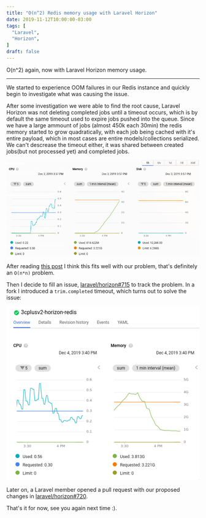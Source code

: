```yaml
---
title: "O(n^2) Redis memory usage with Laravel Horizon"
date: 2019-11-12T10:00:00-03:00
tags: [
  "Laravel",
  "Horizon",
]
draft: false
---
```


O(n^2) again, now with Laravel Horizon memory usage.

<!--more-->

---

We started to experience OOM failures in our Redis instance and quickly begin to investigate what was causing the issue.


After some investigation we were able to find the root cause, Laravel Horizon was not deleting completed jobs until a timeout occurs, which is by default the same timeout used to expire jobs pushed into the queue. Since we have a large ammount of jobs (almost 450k each 30min) the redis memory started to grow quadratically, with each job being cached with it's entire payload, which in most cases are entire models/collections serialized. We can't descrease the timeout either, it was shared between created jobs(but not processed yet) and completed jobs.

![Laravel Horizon memory usage](../../images/posts/horizon-memory-usage.png)

After reading [this post](https://randomascii.wordpress.com/2019/12/08/on2-again-now-in-wmi) I think this fits well with our problem, that's definitely an `O(n*n)` problem.

Then I decide to fill an issue, [laravel/horizon#715](https://github.com/laravel/horizon/issues/715) to track the problem.
In a fork I introduced a `trim.completed` timeout, which turns out to solve the issue:

![Laravel Horizon fork memory usage](../../images/posts/horizon-memory-usage-after.png)

Later on, a Laravel member opened a pull request with our proposed changes in [laravel/horizon#720](https://github.com/laravel/horizon/pull/720).

That's it for now, see you again next time :).

